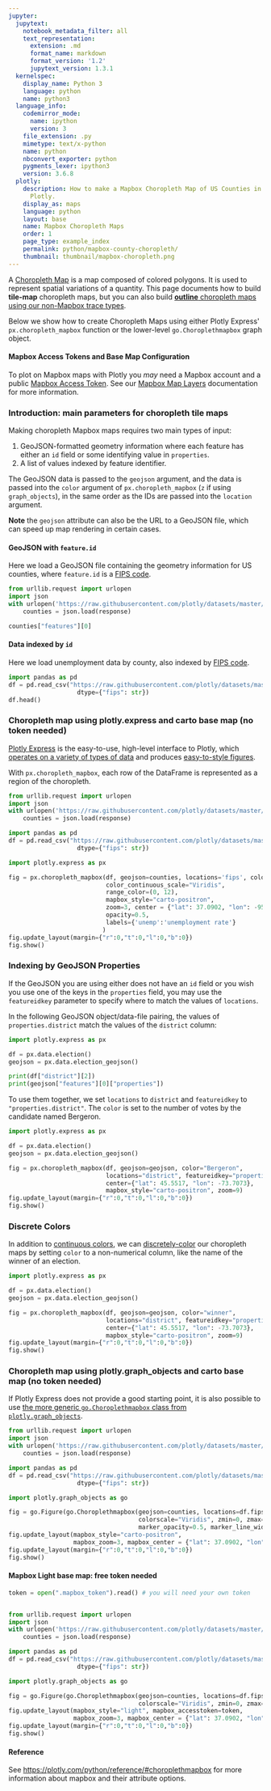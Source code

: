 ```yaml
---
jupyter:
  jupytext:
    notebook_metadata_filter: all
    text_representation:
      extension: .md
      format_name: markdown
      format_version: '1.2'
      jupytext_version: 1.3.1
  kernelspec:
    display_name: Python 3
    language: python
    name: python3
  language_info:
    codemirror_mode:
      name: ipython
      version: 3
    file_extension: .py
    mimetype: text/x-python
    name: python
    nbconvert_exporter: python
    pygments_lexer: ipython3
    version: 3.6.8
  plotly:
    description: How to make a Mapbox Choropleth Map of US Counties in Python with
      Plotly.
    display_as: maps
    language: python
    layout: base
    name: Mapbox Choropleth Maps
    order: 1
    page_type: example_index
    permalink: python/mapbox-county-choropleth/
    thumbnail: thumbnail/mapbox-choropleth.png
---
```


A [Choropleth Map](https://en.wikipedia.org/wiki/Choropleth_map) is a map composed of colored polygons. It is used to represent spatial variations of a quantity. This page documents how to build **tile-map** choropleth maps, but you can also build [**outline** choropleth maps using our non-Mapbox trace types](/python/choropleth-maps).

Below we show how to create Choropleth Maps using either Plotly Express' `px.choropleth_mapbox` function or the lower-level `go.Choroplethmapbox` graph object.

#### Mapbox Access Tokens and Base Map Configuration

To plot on Mapbox maps with Plotly you _may_ need a Mapbox account and a public [Mapbox Access Token](https://www.mapbox.com/studio). See our [Mapbox Map Layers](/python/mapbox-layers/) documentation for more information.

### Introduction: main parameters for choropleth tile maps

Making choropleth Mapbox maps requires two main types of input:

1. GeoJSON-formatted geometry information where each feature has either an `id` field or some identifying value in `properties`.
2. A list of values indexed by feature identifier.

The GeoJSON data is passed to the `geojson` argument, and the data is passed into the `color` argument of `px.choropleth_mapbox` (`z` if using `graph_objects`), in the same order as the IDs are passed into the `location` argument.

**Note** the `geojson` attribute can also be the URL to a GeoJSON file, which can speed up map rendering in certain cases.

#### GeoJSON with `feature.id`

Here we load a GeoJSON file containing the geometry information for US counties, where `feature.id` is a [FIPS code](https://en.wikipedia.org/wiki/FIPS_county_code).

```python
from urllib.request import urlopen
import json
with urlopen('https://raw.githubusercontent.com/plotly/datasets/master/geojson-counties-fips.json') as response:
    counties = json.load(response)

counties["features"][0]
```

#### Data indexed by `id`

Here we load unemployment data by county, also indexed by [FIPS code](https://en.wikipedia.org/wiki/FIPS_county_code).

```python
import pandas as pd
df = pd.read_csv("https://raw.githubusercontent.com/plotly/datasets/master/fips-unemp-16.csv",
                   dtype={"fips": str})
df.head()
```

### Choropleth map using plotly.express and carto base map (no token needed)

[Plotly Express](/python/plotly-express/) is the easy-to-use, high-level interface to Plotly, which [operates on a variety of types of data](/python/px-arguments/) and produces [easy-to-style figures](/python/styling-plotly-express/).

With `px.choropleth_mapbox`, each row of the DataFrame is represented as a region of the choropleth.

```python
from urllib.request import urlopen
import json
with urlopen('https://raw.githubusercontent.com/plotly/datasets/master/geojson-counties-fips.json') as response:
    counties = json.load(response)

import pandas as pd
df = pd.read_csv("https://raw.githubusercontent.com/plotly/datasets/master/fips-unemp-16.csv",
                   dtype={"fips": str})

import plotly.express as px

fig = px.choropleth_mapbox(df, geojson=counties, locations='fips', color='unemp',
                           color_continuous_scale="Viridis",
                           range_color=(0, 12),
                           mapbox_style="carto-positron",
                           zoom=3, center = {"lat": 37.0902, "lon": -95.7129},
                           opacity=0.5,
                           labels={'unemp':'unemployment rate'}
                          )
fig.update_layout(margin={"r":0,"t":0,"l":0,"b":0})
fig.show()
```

### Indexing by GeoJSON Properties

If the GeoJSON you are using either does not have an `id` field or you wish you use one of the keys in the `properties` field, you may use the `featureidkey` parameter to specify where to match the values of `locations`.

In the following GeoJSON object/data-file pairing, the values of `properties.district` match the values of the `district` column:

```python
import plotly.express as px

df = px.data.election()
geojson = px.data.election_geojson()

print(df["district"][2])
print(geojson["features"][0]["properties"])
```

To use them together, we set `locations` to `district` and `featureidkey` to `"properties.district"`. The `color` is set to the number of votes by the candidate named Bergeron.

```python
import plotly.express as px

df = px.data.election()
geojson = px.data.election_geojson()

fig = px.choropleth_mapbox(df, geojson=geojson, color="Bergeron",
                           locations="district", featureidkey="properties.district",
                           center={"lat": 45.5517, "lon": -73.7073},
                           mapbox_style="carto-positron", zoom=9)
fig.update_layout(margin={"r":0,"t":0,"l":0,"b":0})
fig.show()
```

### Discrete Colors

In addition to [continuous colors](/python/colorscales/), we can [discretely-color](/python/discrete-color/) our choropleth maps by setting `color` to a non-numerical column, like the name of the winner of an election.

```python
import plotly.express as px

df = px.data.election()
geojson = px.data.election_geojson()

fig = px.choropleth_mapbox(df, geojson=geojson, color="winner",
                           locations="district", featureidkey="properties.district",
                           center={"lat": 45.5517, "lon": -73.7073},
                           mapbox_style="carto-positron", zoom=9)
fig.update_layout(margin={"r":0,"t":0,"l":0,"b":0})
fig.show()
```

### Choropleth map using plotly.graph_objects and carto base map (no token needed)

If Plotly Express does not provide a good starting point, it is also possible to use [the more generic `go.Choroplethmapbox` class from `plotly.graph_objects`](/python/graph-objects/).

```python
from urllib.request import urlopen
import json
with urlopen('https://raw.githubusercontent.com/plotly/datasets/master/geojson-counties-fips.json') as response:
    counties = json.load(response)

import pandas as pd
df = pd.read_csv("https://raw.githubusercontent.com/plotly/datasets/master/fips-unemp-16.csv",
                   dtype={"fips": str})

import plotly.graph_objects as go

fig = go.Figure(go.Choroplethmapbox(geojson=counties, locations=df.fips, z=df.unemp,
                                    colorscale="Viridis", zmin=0, zmax=12,
                                    marker_opacity=0.5, marker_line_width=0))
fig.update_layout(mapbox_style="carto-positron",
                  mapbox_zoom=3, mapbox_center = {"lat": 37.0902, "lon": -95.7129})
fig.update_layout(margin={"r":0,"t":0,"l":0,"b":0})
fig.show()
```

#### Mapbox Light base map: free token needed

```python
token = open(".mapbox_token").read() # you will need your own token


from urllib.request import urlopen
import json
with urlopen('https://raw.githubusercontent.com/plotly/datasets/master/geojson-counties-fips.json') as response:
    counties = json.load(response)

import pandas as pd
df = pd.read_csv("https://raw.githubusercontent.com/plotly/datasets/master/fips-unemp-16.csv",
                   dtype={"fips": str})

import plotly.graph_objects as go

fig = go.Figure(go.Choroplethmapbox(geojson=counties, locations=df.fips, z=df.unemp,
                                    colorscale="Viridis", zmin=0, zmax=12, marker_line_width=0))
fig.update_layout(mapbox_style="light", mapbox_accesstoken=token,
                  mapbox_zoom=3, mapbox_center = {"lat": 37.0902, "lon": -95.7129})
fig.update_layout(margin={"r":0,"t":0,"l":0,"b":0})
fig.show()
```

#### Reference

See https://plotly.com/python/reference/#choroplethmapbox for more information about mapbox and their attribute options.
